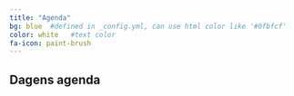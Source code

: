 ```yaml
---
title: "Agenda"
bg: blue  #defined in _config.yml, can use html color like '#0fbfcf'
color: white   #text color
fa-icon: paint-brush
---
```


## Dagens agenda